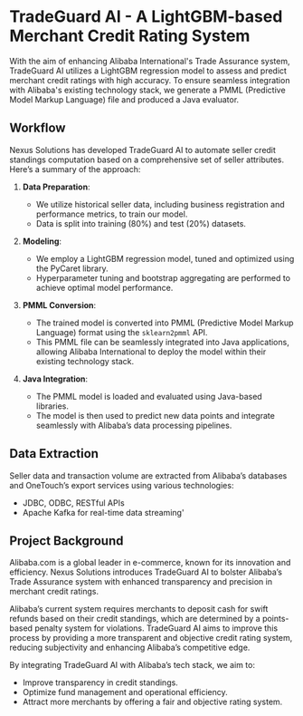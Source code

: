 # TradeGuard AI - A LightGBM-based Merchant Credit Rating System

With the aim of enhancing Alibaba International's Trade Assurance system, TradeGuard AI utilizes a LightGBM regression model to assess and predict merchant credit ratings with high accuracy. To ensure seamless integration with Alibaba's existing technology stack, we generate a PMML (Predictive Model Markup Language) file and produced a Java evaluator. 


## Workflow

Nexus Solutions has developed TradeGuard AI to automate seller credit standings computation based on a comprehensive set of seller attributes. Here’s a summary of the approach:

1. **Data Preparation**:
   - We utilize historical seller data, including business registration and performance metrics, to train our model.
   - Data is split into training (80%) and test (20%) datasets.

2. **Modeling**:
   - We employ a LightGBM regression model, tuned and optimized using the PyCaret library.
   - Hyperparameter tuning and bootstrap aggregating are performed to achieve optimal model performance.

3. **PMML Conversion**:
   - The trained model is converted into PMML (Predictive Model Markup Language) format using the `sklearn2pmml` API.
   - This PMML file can be seamlessly integrated into Java applications, allowing Alibaba International to deploy the model within their existing technology stack.

4. **Java Integration**:
   - The PMML model is loaded and evaluated using Java-based libraries.
   - The model is then used to predict new data points and integrate seamlessly with Alibaba’s data processing pipelines.


## Data Extraction

Seller data and transaction volume are extracted from Alibaba’s databases and OneTouch’s export services using various technologies:
- JDBC, ODBC, RESTful APIs
- Apache Kafka for real-time data streaming'

  
## Project Background

Alibaba.com is a global leader in e-commerce, known for its innovation and efficiency. Nexus Solutions introduces TradeGuard AI to bolster Alibaba’s Trade Assurance system with enhanced transparency and precision in merchant credit ratings. 

Alibaba’s current system requires merchants to deposit cash for swift refunds based on their credit standings, which are determined by a points-based penalty system for violations. TradeGuard AI aims to improve this process by providing a more transparent and objective credit rating system, reducing subjectivity and enhancing Alibaba’s competitive edge.

By integrating TradeGuard AI with Alibaba’s tech stack, we aim to:
- Improve transparency in credit standings.
- Optimize fund management and operational efficiency.
- Attract more merchants by offering a fair and objective rating system.

